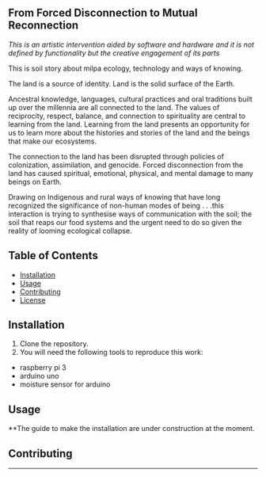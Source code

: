 
## From Forced Disconnection to Mutual Reconnection

*This is an artistic intervention aided by software and hardware and it is not defined by functionality but the creative engagement of its parts*

This is soil story about milpa ecology, technology and ways of knowing.

The land is a source of identity. 
Land is the solid surface of the Earth.

Ancestral knowledge, languages, cultural practices and oral traditions built up over the millennia are all connected to the land. The values of reciprocity, respect, balance, and connection to spirituality are central to learning from the land. Learning from the land presents an opportunity for us to learn more about the histories and stories of the land and the beings that make our ecosystems.

The connection to the land has been disrupted through policies of colonization, assimilation, and genocide. Forced disconnection from the land has caused spiritual, emotional, physical, and mental damage to many beings on Earth.

Drawing on Indigenous and rural ways of knowing that have long recognized the significance of non-human modes of being . . .this interaction is trying to synthesise ways of communication with the soil; the soil that reaps our food systems and the urgent need to do so given the reality of looming ecological collapse.



## Table of Contents

- [Installation](#installation)
- [Usage](#usage)
- [Contributing](#contributing)
- [License](#license)

## Installation

1. Clone the repository.
2. You will need the following tools to reproduce this work:

 * raspberry pi 3
 * arduino uno 
 * moisture sensor for arduino
 


## Usage

**The guide to make the installation are  under construction at the moment.

## Contributing

------



